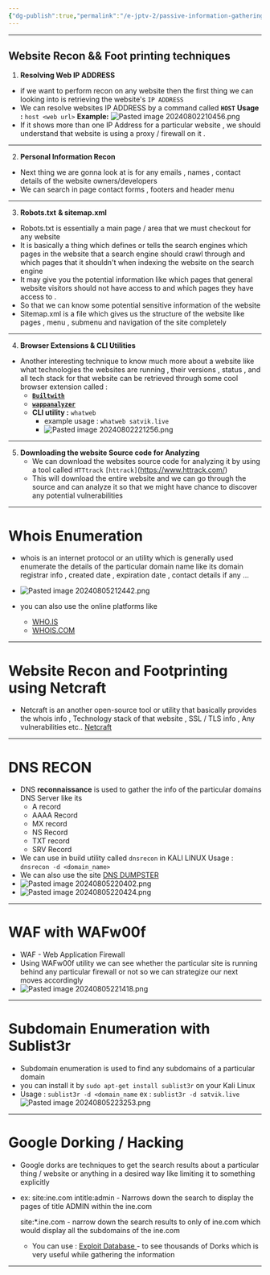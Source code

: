 ```yaml
---
{"dg-publish":true,"permalink":"/e-jptv-2/passive-information-gathering/","title":"Passive Information Gathering","tags":["ejptv2","information-gathering"]}
---
```


-----

## Website Recon && Foot printing techniques

1. **Resolving Web IP ADDRESS**
- if we want to perform recon on any website then the first thing we can looking into is retrieving the website's `IP ADDRESS`
- We can resolve websites IP ADDRESS by a command called 
  **`HOST`** 
  **Usage :**  ` host <web url> `
  **Example:** 
  ![Pasted image 20240802210456.png](/img/user/eJPTV2/Images/Pasted%20image%2020240802210456.png)
- If it shows more than one IP Address for a particular website , we should understand that website is using a proxy / firewall on it .
----
2. **Personal Information Recon**
- Next thing we are gonna look at is for any emails , names , contact details of the website owners/developers
- We can search in page contact forms , footers and header menu 
------
3. **Robots.txt** **& sitemap.xml**
- Robots.txt is essentially a main page / area that we must checkout for any website 
- It is basically a thing which defines or tells the search engines which pages in the website that a search engine should crawl through and which pages that it shouldn't when indexing the website on the search engine
- It may give you the potential information like which pages that general website visitors should not have access to and which pages they have access to .
- So that we can know some potential sensitive information of the website 
- Sitemap.xml is a file which gives us the structure of the website like pages , menu , submenu and navigation of the site completely
-----
4. **Browser Extensions & CLI Utilities**
- Another interesting technique to know much more about a website like what technologies the websites are running , their versions , status , and all tech stack for that website can be retrieved through some cool browser extension called :
  - **[`Builtwith`](https://chromewebstore.google.com/detail/builtwith-technology-prof/dapjbgnjinbpoindlpdmhochffioedbn)** 
  - **[`wappanalyzer`](https://chromewebstore.google.com/detail/wappalyzer-technology-pro/gppongmhjkpfnbhagpmjfkannfbllamg)**
  - **CLI utility :** `whatweb`
    - example usage : `whatweb satvik.live`
    - ![Pasted image 20240802221256.png](/img/user/eJPTV2/Images/Pasted%20image%2020240802221256.png)
---------
5. **Downloading the website Source code for Analyzing** 
   - We can download the websites source code for analyzing it by using a tool called `HTTtrack`
     `[httrack]`(https://www.httrack.com/)
   - This will download the entire website and we can go through the source and can analyze it so that we might have chance to discover any potential vulnerabilities 
------------
# Whois Enumeration

- whois is an internet protocol or an utility which is generally used enumerate the details of the particular domain name like its domain registrar info , created date , expiration date , contact details if any ...
- ![Pasted image 20240805212442.png](/img/user/eJPTV2/Images/Pasted%20image%2020240805212442.png)

- you can also use the online platforms like 
  - [WHO.IS](https://who.is)
  - [WHOIS.COM](https://www.whois.com/)
-----
# Website Recon and Footprinting using Netcraft

- Netcraft is an another open-source tool or utility that basically provides the whois info , Technology stack of that website , SSL / TLS info , Any vulnerabilities etc..
     [Netcraft](https://www.netcraft.com/)
-----
# DNS RECON

- DNS  **reconnaissance** is used to gather the info of the particular domains DNS Server like its 
  - A record
  - AAAA Record
  - MX record
  - NS Record
  - TXT record
  - SRV Record 
- We can use in build utility called `dnsrecon` in KALI LINUX 
  Usage : `dnsrecon -d <domain_name>`
- We can also use the site [DNS DUMPSTER](https://dnsdumpster.com)
- ![Pasted image 20240805220402.png](/img/user/eJPTV2/Images/Pasted%20image%2020240805220402.png)
- ![Pasted image 20240805220424.png](/img/user/eJPTV2/Images/Pasted%20image%2020240805220424.png)
------
# WAF with WAFw00f

- WAF - Web Application Firewall
- Using WAFw00f utility we can see whether the particular site is running behind any particular firewall or not so we can strategize our next moves accordingly 
- ![Pasted image 20240805221418.png](/img/user/eJPTV2/Images/Pasted%20image%2020240805221418.png)
-----
# Subdomain Enumeration with Sublist3r

- Subdomain enumeration is used to find any subdomains of a particular domain
- you can install it by `sudo apt-get install sublist3r` on your Kali Linux
- Usage : `sublist3r -d <domain_name`
  ex : `sublist3r -d satvik.live`
  ![Pasted image 20240805223253.png](/img/user/Pasted%20image%2020240805223253.png)
  
---
# Google Dorking / Hacking

- Google dorks are techniques to get the search results about a particular thing / website or anything in a desired way like limiting it to something explicitly
- ex:
  site:ine.com intitle:admin - Narrows down the search to display the pages of title ADMIN within the ine.com 
  
  site:*.ine.com - narrow down the search results to only of ine.com which would display all the subdomains of the ine.com
  - You can use : [Exploit Database ](https://www.exploit-db.com/) - to see thousands of Dorks which is very useful while gathering the information 
-----
